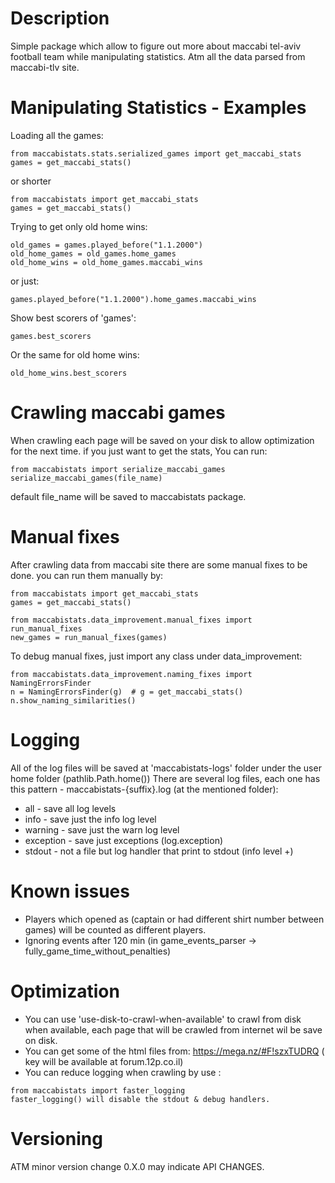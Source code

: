 # Description 

Simple package which allow to figure out more about maccabi tel-aviv football team while manipulating statistics.
Atm all the data parsed from maccabi-tlv site.

# Manipulating Statistics - Examples

Loading all the games:
```
from maccabistats.stats.serialized_games import get_maccabi_stats
games = get_maccabi_stats()
```
or shorter

```
from maccabistats import get_maccabi_stats
games = get_maccabi_stats()
```

Trying to get only old home wins:
```
old_games = games.played_before("1.1.2000")
old_home_games = old_games.home_games
old_home_wins = old_home_games.maccabi_wins
```

or just:
```
games.played_before("1.1.2000").home_games.maccabi_wins
```



Show best scorers of 'games':
```
games.best_scorers
```

Or the same for old home wins:
```
old_home_wins.best_scorers
```

# Crawling maccabi games

When crawling each page will be saved on your disk to allow optimization for the next time.
if you just want to get the stats, You can run:
```
from maccabistats import serialize_maccabi_games
serialize_maccabi_games(file_name)
```
default file_name will be saved to maccabistats package.


# Manual fixes

After crawling data from maccabi site there are some manual fixes to be done.
you can run them manually by:
```
from maccabistats import get_maccabi_stats
games = get_maccabi_stats()

from maccabistats.data_improvement.manual_fixes import run_manual_fixes
new_games = run_manual_fixes(games)
```

To debug manual fixes, just import any class under data_improvement:
```
from maccabistats.data_improvement.naming_fixes import NamingErrorsFinder
n = NamingErrorsFinder(g)  # g = get_maccabi_stats()
n.show_naming_similarities()
```


# Logging

All of the log files will be saved at 'maccabistats-logs' folder under the user home folder (pathlib.Path.home())
There are several log files, each one has this pattern - maccabistats-{suffix}.log (at the mentioned folder): 

* all - save all log levels
* info - save just the info log level
* warning - save just the warn log level
* exception - save just exceptions (log.exception)
* stdout - not a file but log handler that print to stdout (info level +) 


# Known issues

* Players which opened as (captain or had different shirt number between games) will be counted as different players.
* Ignoring events after 120 min (in game_events_parser -> fully_game_time_without_penalties)


# Optimization 
* You can use 'use-disk-to-crawl-when-available' to crawl from disk when available, each page that will be crawled from internet wil be save on disk. 
* You can get some of the html files from: https://mega.nz/#F!szxTUDRQ ( key will be available at forum.12p.co.il)
* You can reduce logging when crawling by use :
```
from maccabistats import faster_logging
faster_logging() will disable the stdout & debug handlers.
```
 
 
# Versioning
ATM minor version change 0.X.0 may indicate API CHANGES.
 